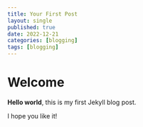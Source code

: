 ```yaml
---
title: Your First Post
layout: single
published: true
date: 2022-12-21
categories: [blogging]
tags: [blogging]
---
```


# Welcome

**Hello world**, this is my first Jekyll blog post.

I hope you like it!
